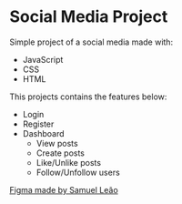 # Social Media Project

Simple project of a social media made with:
- JavaScript
- CSS
- HTML

This projects contains the features below:
- Login
- Register
- Dashboard 
  - View posts
  - Create posts
  - Like/Unlike posts
  - Follow/Unfollow users

[Figma made by Samuel Leão](https://www.figma.com/file/ekP6zZRuQd3UvHySOs4Z6V/CSS-Intermedi%C3%A1rio---Criando-Rede-Social?node-id=4%3A100&t=VnKgXl9CfaSToGv4-0)
